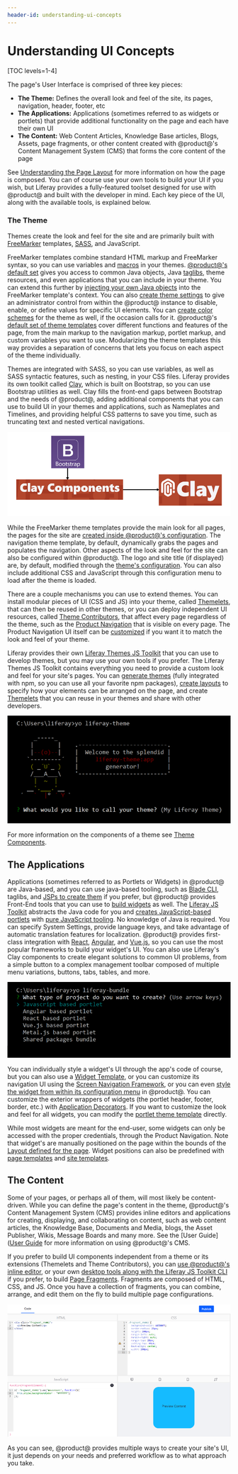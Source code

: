 ```yaml
---
header-id: understanding-ui-concepts
---
```


# Understanding UI Concepts

[TOC levels=1-4]

The page's User Interface is comprised of three key pieces: 

- **The Theme:** Defines the overall look and feel of the site, its pages, 
  navigation, header, footer, etc
- **The Applications:** Applications (sometimes referred to as widgets or 
  portlets) that provide additional functionality on the page and each have 
  their own UI
- **The Content:** Web Content Articles, Knowledge Base articles, Blogs, Assets, 
  page fragments, or other content created with @product@'s Content Management 
  System (CMS) that forms the core content of the page

See [Understanding the Page Layout](/docs/7-2/frameworks/-/knowledge_base/f/understanding-the-page-layout) 
for more information on how the page is composed. You can of course use your own 
tools to build your UI if you wish, but Liferay provides a fully-featured 
toolset designed for use with @product@ and built with the developer in mind. 
Each key piece of the UI, along with the available tools, is explained below. 

### The Theme

Themes create the look and feel for the site and are primarily built with 
[FreeMarker](https://freemarker.apache.org/) templates, [SASS](https://sass-lang.com/), 
and JavaScript. 

FreeMarker templates combine standard HTML markup and FreeMarker 
syntax, so you can use variables and [macros](https://freemarker.apache.org/docs/ref_directive_macro.html) 
in your themes. [@product@'s default set](https://portal.liferay.dev/docs/7-2/reference/-/knowledge_base/r/product-freemarker-macros) 
gives you access to common Java objects, Java [taglibs](https://portal.liferay.dev/docs/7-2/reference/-/knowledge_base/r/freemarker-taglib-macros), 
theme resources, and even applications that you can include in your theme. You 
can extend this further by [injecting your own Java objects](/docs/7-2/frameworks/-/knowledge_base/f/injecting-additional-context-variables-and-functionality-into-your-theme) 
into the FreeMarker template's context. You can also [create theme settings](/docs/7-2/frameworks/-/knowledge_base/f/making-configurable-theme-settings) 
to give an administrator control from within the @product@ instance to disable, 
enable, or define values for specific UI elements. You can 
[create color schemes](/docs/7-2/frameworks/-/knowledge_base/f/making-configurable-theme-settings) 
for the theme as well, if the occasion calls for it. @product@'s 
[default set of theme templates](/docs/7-2/reference/-/knowledge_base/r/theme-reference-guide) 
cover different functions and features of the page, from the main markup to the 
navigation markup, portlet markup, and custom variables you want to use. 
Modularizing the theme templates this way provides a separation of concerns that 
lets you focus on each aspect of the theme individually. 

Themes are integrated with SASS, so you can use variables, as well as SASS 
syntactic features, such as nesting, in your CSS files. Liferay provides its own 
toolkit called [Clay](https://clayui.com/), which is built on Bootstrap, so you 
can use Bootstrap utilities as well. Clay fills the front-end gaps between 
Bootstrap and the needs of @product@, adding additional components that you can 
use to build UI in your themes and applications, such as Nameplates and 
Timelines, and providing helpful CSS patterns to save you time, such as 
truncating text and nested vertical navigations. 

![Figure 1: Clay is built on the foundation of Bootstrap.](../../../images/architecture-ui-clay.png)

While the FreeMarker theme templates provide the main look for all pages, the 
pages for the site are [created inside @product@'s configuration](/docs/7-2/user/-/knowledge_base/u/creating-and-managing-pages). 
The navigation theme template, by default, dynamically grabs the pages and 
populates the navigation. Other aspects of the look and feel for the site can 
also be configured within @product@. The logo and site title (if displayed) are, 
by default, modified through the [theme's configuration](/docs/7-2/user/-/knowledge_base/u/page-set-look-and-feel). 
You can also include additional CSS and JavaScript through this configuration 
menu to load after the theme is loaded. 

There are a couple mechanisms you can use to extend themes. You can install 
modular pieces of UI (CSS and JS) into your theme, called [Themelets](/docs/7-2/reference/-/knowledge_base/r/creating-themelets-with-the-themes-generator), 
that can then be reused in other themes, or you can deploy independent UI 
resources, called [Theme Contributors](/docs/7-2/frameworks/-/knowledge_base/f/packaging-independent-ui-resources-for-your-site), 
that affect every page regardless of the theme, such as the [Product Navigation](/docs/7-2/frameworks/-/knowledge_base/f/understanding-the-page-layout#product-navigation-sidebars-and-panels) 
that is visible on every page. The Product Navigation UI itself can be 
[customized](/docs/7-2/customization/-/knowledge_base/c/product-navigation) if 
you want it to match the look and feel of your theme. 

Liferay provides their own [Liferay Themes JS Toolkit](https://github.com/liferay/liferay-js-themes-toolkit) 
that you can use to develop themes, but you may use your own tools if you 
prefer. The Liferay Themes JS Toolkit contains everything you need to provide a 
custom look and feel for your site's pages. You can [generate themes](/docs/7-2/reference/-/knowledge_base/r/theme-generator) 
(fully integrated with npm, so you can use all your favorite npm packages), 
[create layouts](/docs/7-2/reference/-/knowledge_base/r/creating-layout-templates-with-the-themes-generator) 
to specify how your elements can be arranged on the page, and create [Themelets](/docs/7-2/reference/-/knowledge_base/r/creating-themelets-with-the-themes-generator) 
that you can reuse in your themes and share with other developers. 

![Figure 2: The Liferay Themes JS Toolkit creates themes that are integrated with npm and gulp.](../../../images/architecture-ui-theme-gen.png)

For more information on the components of a theme see [Theme Components](/docs/7-2/frameworks/-/knowledge_base/f/theme-components).

## The Applications

Applications (sometimes referred to as Portlets or Widgets) in @product@ are 
Java-based, and you can use java-based tooling, such as [Blade CLI](/docs/7-2/reference/-/knowledge_base/r/blade-cli), 
taglibs, and [JSPs to create them](/docs/7-2/appdev/-/knowledge_base/a/configuring-the-view-layer) 
if you prefer, but @product@ provides Front-End tools that you can use to 
[build widgets](/docs/7-2/appdev/-/knowledge_base/a/web-front-ends) as well. The 
[Liferay JS Toolkit](/docs/7-2/reference/-/knowledge_base/r/js-generator) 
abstracts the Java code for you and [creates JavaScript-based portlets](/docs/7-2/frameworks/-/knowledge_base/f/creating-and-bundling-javascript-widgets-with-javascript-tooling) 
with [pure JavaScript tooling](/docs/7-2/reference/-/knowledge_base/r/js-generator). 
No knowledge of Java is required. You can specify System Settings, provide 
language keys, and take advantage of automatic translation features for 
localization. @product@ provides first-class integration with [React](/docs/7-2/appdev/-/knowledge_base/a/developing-a-react-application), 
[Angular](/docs/7-2/appdev/-/knowledge_base/a/developing-an-angular-application), 
and [Vue.js](/docs/7-2/appdev/-/knowledge_base/a/developing-a-vue-application), 
so you can use the most popular frameworks to build your widget's UI. You can 
also use Liferay's Clay components to create elegant solutions to common UI 
problems, from a simple button to a complex management toolbar composed of 
multiple menu variations, buttons, tabs, tables, and more. 

![Figure 3: The Liferay JS Toolkit creates portlets with pure JS tooling.](../../../images/architecture-ui-liferay-js.png)

You can individually style a widget's UI through the app's code of course, but 
you can also use a [Widget Template](/docs/7-2/user/-/knowledge_base/u/styling-widgets-with-widget-templates), 
or you can customize its navigation UI using the [Screen Navigation Framework](/docs/7-2/frameworks/-/knowledge_base/f/screen-navigation-framework), 
or you can even [style the widget from within its configuration menu](/docs/7-2/user/-/knowledge_base/u/look-and-feel-configuration) 
in @product@. You can customize the exterior wrappers of widgets (the portlet 
header, footer, border, etc.) with [Application Decorators](/docs/7-2/frameworks/-/knowledge_base/f/theming-portlets#portlet-decorators). 
If you want to customize the look and feel for all widgets, you can modify the 
[portlet theme template](/docs/7-2/frameworks/-/knowledge_base/f/theming-portlets) 
directly. 

While most widgets are meant for the end-user, some widgets can only be 
accessed with the proper credentials, through the Product Navigation. Note that 
widget's are manually positioned on the page within the bounds of the 
[Layout defined for the page](/docs/7-2/frameworks/-/knowledge_base/f/layout-templates-intro). 
Widget positions can also be predefined with [page templates](/docs/7-2/user/-/knowledge_base/u/creating-widget-pages-from-templates) 
and [site templates](/docs/7-2/user/-/knowledge_base/u/creating-a-site-template). 

## The Content

Some of your pages, or perhaps all of them, will most likely be content-driven. 
While you can define the page's content in the theme, @product@'s Content 
Management System (CMS) provides inline editors and applications for creating, 
displaying, and collaborating on content, such as web content articles, the 
Knowledge Base, Documents and Media, blogs, the Asset Publisher, Wikis, Message 
Boards and many more. See the [User Guide]([User Guide](/docs/7-2/user) for more 
information on using @product@'s CMS. 

If you prefer to build UI components independent from a theme or its extensions 
(Themelets and Theme Contributors), you can [use @product@'s inline editor](/docs/7-2/frameworks/-/knowledge_base/f/creating-fragments), 
or your own [desktop tools along with the Liferay JS Toolkit CLI](/docs/7-2/frameworks/-/knowledge_base/f/page-fragments-desktop-tools) 
if you prefer, to build [Page Fragments](https://portal.liferay.dev/docs/7-2/frameworks/-/knowledge_base/f/page-fragments). 
Fragments are composed of HTML, CSS, and JS. Once you have a collection of 
fragments, you can combine, arrange, and edit them on the fly to build multiple 
page configurations. 

![Figure 4: The Fragments editor lets you create independent pieces of code made of CSS, HTML, and JS that you can combine to build a page.](../../../images/architecture-ui-fragments.png)

As you can see, @product@ provides multiple ways to create your site's UI, it 
just depends on your needs and preferred workflow as to what approach you take. 

